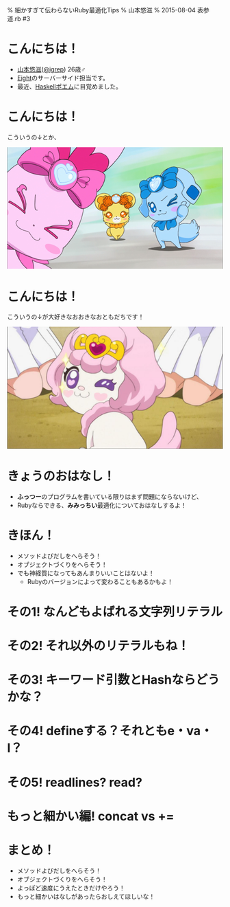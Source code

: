 % 細かすぎて伝わらないRuby最適化Tips
% 山本悠滋
% 2015-08-04 表参道.rb #3

# こんにちは！

- [山本悠滋](https://plus.google.com/u/0/+YujiYamamoto_igrep/about)([\@igrep](https://twitter.com/igrep)) 26歳♂
- [Eight](https://8card.net/)のサーバーサイド担当です。
- 最近、[Haskellポエム](/posts/2015/1-predictable-programming.html)に目覚めました。

# こんにちは！

こういうの↓とか、

![](imgs/dokidoki-fairies-01.png)

# こんにちは！

こういうの↓が大好きなおおきなおともだちです！

![](imgs/paff-01.jpg)

# きょうのおはなし！

- **ふっつー**のプログラムを書いている限りはまず問題にならないけど、
- Rubyならできる、**みみっちい**最適化についておはなしするよ！

# きほん！

- メソッドよびだしをへらそう！
- オブジェクトづくりをへらそう！
- でも神経質になってもあんまりいいことはないよ！
    - Rubyのバージョンによって変わることもあるかもよ！

# その1! なんどもよばれる文字列リテラル

# その2! それ以外のリテラルもね！

# その3! キーワード引数とHashならどうかな？

# その4! defineする？それともe・va・l？

# その5! readlines? read?

# もっと細かい編! concat vs +=

# まとめ！

- メソッドよびだしをへらそう！
- オブジェクトづくりをへらそう！
- よっぽど速度にうえたときだけやろう！
- もっと細かいはなしがあったらおしえてほしいな！

